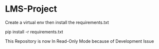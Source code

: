 # LMS-Project


Create a virtual env then install the requirements.txt

pip install -r requirements.txt

This Repository is now In Read-Only Mode because of Development Issue
